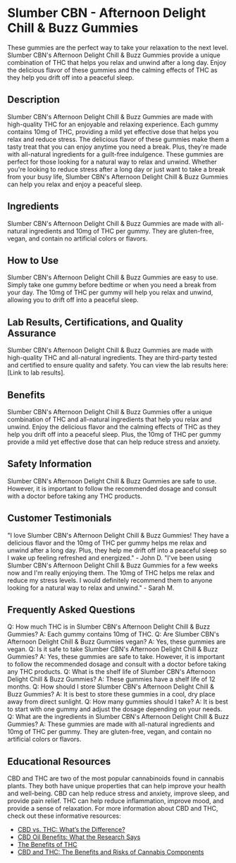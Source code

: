 # Slumber CBN - Afternoon Delight Chill &amp; Buzz Gummies
These gummies are the perfect way to take your relaxation to the next level. Slumber CBN's Afternoon Delight Chill &amp; Buzz Gummies provide a unique combination of THC that helps you relax and unwind after a long day. Enjoy the delicious flavor of these gummies and the calming effects of THC as they help you drift off into a peaceful sleep.
## Description
Slumber CBN's Afternoon Delight Chill &amp; Buzz Gummies are made with high-quality THC for an enjoyable and relaxing experience. Each gummy contains 10mg of THC, providing a mild yet effective dose that helps you relax and reduce stress. The delicious flavor of these gummies make them a tasty treat that you can enjoy anytime you need a break. Plus, they're made with all-natural ingredients for a guilt-free indulgence. 
These gummies are perfect for those looking for a natural way to relax and unwind. Whether you're looking to reduce stress after a long day or just want to take a break from your busy life, Slumber CBN's Afternoon Delight Chill &amp; Buzz Gummies can help you relax and enjoy a peaceful sleep.
## Ingredients
Slumber CBN's Afternoon Delight Chill &amp; Buzz Gummies are made with all-natural ingredients and 10mg of THC per gummy. They are gluten-free, vegan, and contain no artificial colors or flavors. 
## How to Use
Slumber CBN's Afternoon Delight Chill &amp; Buzz Gummies are easy to use. Simply take one gummy before bedtime or when you need a break from your day. The 10mg of THC per gummy will help you relax and unwind, allowing you to drift off into a peaceful sleep.
## Lab Results, Certifications, and Quality Assurance
Slumber CBN's Afternoon Delight Chill &amp; Buzz Gummies are made with high-quality THC and all-natural ingredients. They are third-party tested and certified to ensure quality and safety. You can view the lab results here: [Link to lab results].
## Benefits
Slumber CBN's Afternoon Delight Chill &amp; Buzz Gummies offer a unique combination of THC and all-natural ingredients that help you relax and unwind. Enjoy the delicious flavor and the calming effects of THC as they help you drift off into a peaceful sleep. Plus, the 10mg of THC per gummy provide a mild yet effective dose that can help reduce stress and anxiety.
## Safety Information
Slumber CBN's Afternoon Delight Chill &amp; Buzz Gummies are safe to use. However, it is important to follow the recommended dosage and consult with a doctor before taking any THC products.
## Customer Testimonials
"I love Slumber CBN's Afternoon Delight Chill &amp; Buzz Gummies! They have a delicious flavor and the 10mg of THC per gummy helps me relax and unwind after a long day. Plus, they help me drift off into a peaceful sleep so I wake up feeling refreshed and energized." - John D.
"I've been using Slumber CBN's Afternoon Delight Chill &amp; Buzz Gummies for a few weeks now and I'm really enjoying them. The 10mg of THC helps me relax and reduce my stress levels. I would definitely recommend them to anyone looking for a natural way to relax and unwind." - Sarah M.
## Frequently Asked Questions
Q: How much THC is in Slumber CBN's Afternoon Delight Chill &amp; Buzz Gummies?
A: Each gummy contains 10mg of THC.
Q: Are Slumber CBN's Afternoon Delight Chill &amp; Buzz Gummies vegan?
A: Yes, these gummies are vegan.
Q: Is it safe to take Slumber CBN's Afternoon Delight Chill &amp; Buzz Gummies?
A: Yes, these gummies are safe to take. However, it is important to follow the recommended dosage and consult with a doctor before taking any THC products.
Q: What is the shelf life of Slumber CBN's Afternoon Delight Chill &amp; Buzz Gummies?
A: These gummies have a shelf life of 12 months.
Q: How should I store Slumber CBN's Afternoon Delight Chill &amp; Buzz Gummies?
A: It is best to store these gummies in a cool, dry place away from direct sunlight.
Q: How many gummies should I take?
A: It is best to start with one gummy and adjust the dosage depending on your needs.
Q: What are the ingredients in Slumber CBN's Afternoon Delight Chill &amp; Buzz Gummies?
A: These gummies are made with all-natural ingredients and 10mg of THC per gummy. They are gluten-free, vegan, and contain no artificial colors or flavors.
## Educational Resources
CBD and THC are two of the most popular cannabinoids found in cannabis plants. They both have unique properties that can help improve your health and well-being. 
CBD can help reduce stress and anxiety, improve sleep, and provide pain relief. THC can help reduce inflammation, improve mood, and provide a sense of relaxation. 
For more information about CBD and THC, check out these informative resources: 
- [CBD vs. THC: What’s the Difference?](https://www.healthline.com/health/cbd-vs-thc)
- [CBD Oil Benefits: What the Research Says](https://www.verywellhealth.com/cbd-oil-benefits-4177991)
- [The Benefits of THC](https://www.healthline.com/health/the-benefits-of-thc)
- [CBD and THC: The Benefits and Risks of Cannabis Components](https://www.healthline.com/health/cbd-and-thc-the-benefits-and-risks-of-cannabis-components)